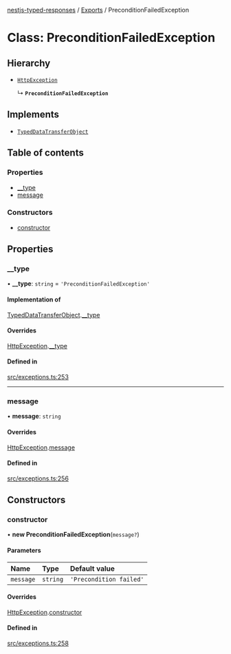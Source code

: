 [nestjs-typed-responses](../README.md) / [Exports](../modules.md) / PreconditionFailedException

# Class: PreconditionFailedException

## Hierarchy

- [`HttpException`](HttpException.md)

  ↳ **`PreconditionFailedException`**

## Implements

- [`TypedDataTransferObject`](../interfaces/TypedDataTransferObject.md)

## Table of contents

### Properties

- [\_\_type](PreconditionFailedException.md#__type)
- [message](PreconditionFailedException.md#message)

### Constructors

- [constructor](PreconditionFailedException.md#constructor)

## Properties

### \_\_type

• **\_\_type**: `string` = `'PreconditionFailedException'`

#### Implementation of

[TypedDataTransferObject](../interfaces/TypedDataTransferObject.md).[__type](../interfaces/TypedDataTransferObject.md#__type)

#### Overrides

[HttpException](HttpException.md).[__type](HttpException.md#__type)

#### Defined in

[src/exceptions.ts:253](https://github.com/igrek8/nestjs-typed-responses/blob/a6709d2/src/exceptions.ts#L253)

___

### message

• **message**: `string`

#### Overrides

[HttpException](HttpException.md).[message](HttpException.md#message)

#### Defined in

[src/exceptions.ts:256](https://github.com/igrek8/nestjs-typed-responses/blob/a6709d2/src/exceptions.ts#L256)

## Constructors

### constructor

• **new PreconditionFailedException**(`message?`)

#### Parameters

| Name | Type | Default value |
| :------ | :------ | :------ |
| `message` | `string` | `'Precondition failed'` |

#### Overrides

[HttpException](HttpException.md).[constructor](HttpException.md#constructor)

#### Defined in

[src/exceptions.ts:258](https://github.com/igrek8/nestjs-typed-responses/blob/a6709d2/src/exceptions.ts#L258)
